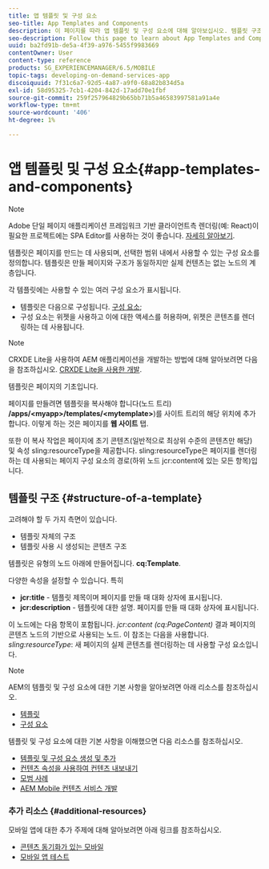 ```yaml
---
title: 앱 템플릿 및 구성 요소
seo-title: App Templates and Components
description: 이 페이지를 따라 앱 템플릿 및 구성 요소에 대해 알아보십시오. 템플릿 구조에 대한 자세한 정보를 제공합니다.
seo-description: Follow this page to learn about App Templates and Components. It provides detailed information on the structure of templates.
uuid: ba2fd91b-de5a-4f39-a976-5455f9983669
contentOwner: User
content-type: reference
products: SG_EXPERIENCEMANAGER/6.5/MOBILE
topic-tags: developing-on-demand-services-app
discoiquuid: 7f31c6a7-92d5-4a87-a9f0-68a82b834d5a
exl-id: 58d95325-7cb1-4204-842d-17add70e1fbf
source-git-commit: 259f257964829b65bb71b5a46583997581a91a4e
workflow-type: tm+mt
source-wordcount: '406'
ht-degree: 1%

---
```


# 앱 템플릿 및 구성 요소{#app-templates-and-components}

>[!NOTE]
>
>Adobe 단일 페이지 애플리케이션 프레임워크 기반 클라이언트측 렌더링(예: React)이 필요한 프로젝트에는 SPA Editor를 사용하는 것이 좋습니다. [자세히 알아보기](/help/sites-developing/spa-overview.md).

템플릿은 페이지를 만드는 데 사용되며, 선택한 범위 내에서 사용할 수 있는 구성 요소를 정의합니다. 템플릿은 만들 페이지와 구조가 동일하지만 실제 컨텐츠는 없는 노드의 계층입니다.

각 템플릿에는 사용할 수 있는 여러 구성 요소가 표시됩니다.

* 템플릿은 다음으로 구성됩니다. [구성 요소](/help/sites-developing/components.md);
* 구성 요소는 위젯을 사용하고 이에 대한 액세스를 허용하며, 위젯은 콘텐츠를 렌더링하는 데 사용됩니다.

>[!NOTE]
>
>CRXDE Lite을 사용하여 AEM 애플리케이션을 개발하는 방법에 대해 알아보려면 다음을 참조하십시오. [CRXDE Lite을 사용한 개발](/help/sites-developing/developing-with-crxde-lite.md).

템플릿은 페이지의 기초입니다.

페이지를 만들려면 템플릿을 복사해야 합니다(노드 트리) **/apps/&lt;myapp>/templates/&lt;mytemplate>**)를 사이트 트리의 해당 위치에 추가합니다. 이렇게 하는 것은 페이지를 **웹 사이트** 탭.

또한 이 복사 작업은 페이지에 초기 콘텐츠(일반적으로 최상위 수준의 콘텐츠만 해당) 및 속성 sling:resourceType을 제공합니다. sling:resourceType은 페이지를 렌더링하는 데 사용되는 페이지 구성 요소의 경로(하위 노드 jcr:content에 있는 모든 항목)입니다.

## 템플릿 구조 {#structure-of-a-template}

고려해야 할 두 가지 측면이 있습니다.

* 템플릿 자체의 구조
* 템플릿 사용 시 생성되는 콘텐츠 구조

템플릿은 유형의 노드 아래에 만들어집니다. **cq:Template**.

다양한 속성을 설정할 수 있습니다. 특히

* **jcr:title** - 템플릿 제목이며 페이지를 만들 때 대화 상자에 표시됩니다.
* **jcr:description** - 템플릿에 대한 설명. 페이지를 만들 때 대화 상자에 표시됩니다.

이 노드에는 다음 항목이 포함됩니다. *jcr:content (cq:PageContent)* 결과 페이지의 콘텐츠 노드의 기반으로 사용되는 노드. 이 참조는 다음을 사용합니다. *sling:resourceType*: 새 페이지의 실제 콘텐츠를 렌더링하는 데 사용할 구성 요소입니다.

>[!NOTE]
>
>AEM의 템플릿 및 구성 요소에 대한 기본 사항을 알아보려면 아래 리소스를 참조하십시오.
>
>* [템플릿](/help/sites-developing/templates.md)
>* [구성 요소](/help/sites-developing/components.md)
>

템플릿 및 구성 요소에 대한 기본 사항을 이해했으면 다음 리소스를 참조하십시오.

* [템플릿 및 구성 요소 생성 및 추가](/help/mobile/mobile-ondemand-app-templates.md)
* [컨텐츠 속성을 사용하여 컨텐츠 내보내기](/help/mobile/on-demand-content-properties-exporting.md)
* [모범 사례](/help/mobile/best-practices-aem-mobile.md)
* [AEM Mobile 컨텐츠 서비스 개발](/help/mobile/developing-content-services.md)

### 추가 리소스 {#additional-resources}

모바일 앱에 대한 추가 주제에 대해 알아보려면 아래 링크를 참조하십시오.

* [콘텐츠 동기화가 있는 모바일](/help/mobile/mobile-ondemand-contentsync.md)
* [모바일 앱 테스트](/help/mobile/develop-mobile-apps-testing.md)
